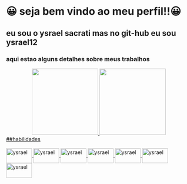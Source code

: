 # 😀 seja bem vindo ao meu perfil!!😀

## eu sou o ysrael sacrati mas no git-hub eu sou ysrael12


### aqui estao alguns detalhes sobre meus trabalhos

 <div align="center">
  <a href="https://github.com/ysrael12">
  <img height="180em" src="https://github-readme-stats.vercel.app/api?username=ysrael12&show_icons=true&theme=react&include_all_commits=true&count_private=true"/>
  <img height="180em" src="https://github-readme-stats.vercel.app/api/top-langs/?username=ysrael12&layout=compact&langs_count=7&theme=react"/>
</div>
##habilidades
 
 <div style="display: inline_block"><br>
  
 
 <img align="center" alt="ysrael" height="40" width="70" src="https://img.shields.io/badge/Django-092E20?style=for-the-badge&logo=django&logoColor=white">
 
 <img align="center" alt="ysrael" height="40" width="70" src="https://img.shields.io/badge/HTML-239120?style=for-the-badge&logo=html5&logoColor=white">
 
 <img align="center" alt="ysrael" height="40" width="70" src="https://img.shields.io/badge/Python-3776AB?style=for-the-badge&logo=python&logoColor=white">
 
 <img align="center" alt="ysrael" height="40" width="70" src="https://img.shields.io/badge/CSS-239120?&style=for-the-badge&logo=css3&logoColor=white">
 
 <img align="center" alt="ysrael" height="40" width="70" src="https://img.shields.io/badge/SQLite-07405E?style=for-the-badge&logo=sqlite&logoColor=white">
 
 <img align="center" alt="ysrael" height="40" width="70" src="https://img.shields.io/badge/Bootstrap-563D7C?style=for-the-badge&logo=bootstrap&logoColor=white">
 
 <img align="center" alt="ysrael" height="40" width="70" src="https://img.shields.io/badge/Shell_Script-121011?style=for-the-badge&logo=gnu-bash&logoColor=white">
 
 
 
 


 
</div>
      
